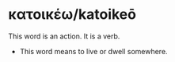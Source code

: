 # κατοικέω/katoikeō
This word is an action. It is a verb.

* This word means to live or dwell somewhere. 
